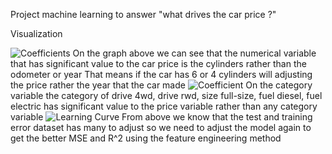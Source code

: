 Project machine learning to answer "what drives the car price ?"

Visualization

![Coefficients](https://github.com/user-attachments/assets/9bb5fa5c-8037-4425-92ab-6b7d2ab35d47)
On the graph above we can see that the numerical variable that has significant value to the car price is the cylinders rather than the odometer or year
That means if the car has 6 or 4 cylinders will adjusting the price rather the year that the car made
![Coefficient](https://github.com/user-attachments/assets/eea4d86a-5311-429f-a83d-63eaa75a9e5c)
On the category variable the category of drive 4wd, drive rwd, size full-size, fuel diesel, fuel electric has significant value to the price variable rather than any category variable
![Learning Curve](https://github.com/user-attachments/assets/40cd545d-7ccd-429e-924c-96e6bff11e50)
From above we know that the test and training error dataset has many to adjust so we need to adjust the model again to get the better MSE and R^2 using the feature engineering method
